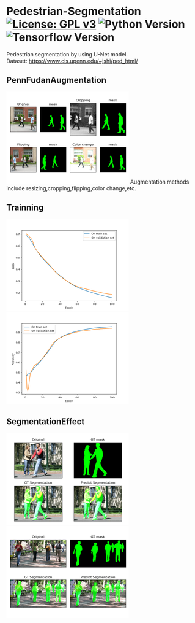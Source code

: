 # Pedestrian-Segmentation [![License: GPL v3](https://img.shields.io/badge/License-GPLv3-blue.svg)](https://www.gnu.org/licenses/gpl-3.0) ![Python Version](https://img.shields.io/badge/python-v3-blue) ![Tensorflow Version](https://img.shields.io/badge/Tensorflow-V2.3.0-brightgreen)

Pedestrian segmentation by using U-Net model. <br/>
Dataset: https://www.cis.upenn.edu/~jshi/ped_html/

## PennFudanAugmentation
<img src="images/dataset.png" width="320" height="240" />
Augmentation methods include resizing,cropping,flipping,color change,etc.

## Trainning
<img src="images/Figure_1.png" width="320" height="240" />
<img src="images/Figure_2.png" width="320" height="240" />

## SegmentationEffect
<img src="images/Figure_4.png" width="320" height="240" />
<img src="images/Figure_5.png" width="320" height="240" />

